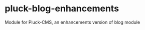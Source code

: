 pluck-blog-enhancements
======================

Module for Pluck-CMS, an enhancements version of blog module